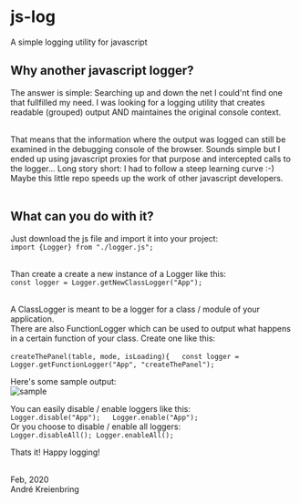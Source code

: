 # js-log
A simple logging utility for javascript

## Why another javascript logger?
The answer is simple: Searching up and down the net I could'nt find one that fullfilled my need. 
I was looking for a logging utility that creates readable (grouped) output AND maintaines the original console context.<br/><br/>

That means that the information where the output was logged can still be examined in the debugging console of the browser.
Sounds simple but I ended up using javascript proxies for that purpose and intercepted calls to the logger... Long story short: I had to follow a steep learning curve :-) <br/>
Maybe this little repo speeds up the work of other javascript developers.<br/><br/>

## What can you do with it?
Just download the js file and import it into your project:<br/> 
`import {Logger} from "./logger.js";`<br/><br/>

Than create a create a new instance of a Logger like this:<br/>
`const logger = Logger.getNewClassLogger("App");` <br/><br/>

A ClassLogger is meant to be a logger for a class / module of your application.<br/>
There are also FunctionLogger which can be used to output what happens in a certain function of your class. Create one like this:<br/><br/>
`
createThePanel(table, mode, isLoading){  
    const logger = Logger.getFunctionLogger("App", "createThePanel");
`
<br/>

Here's some sample output:<br/>
![sample](https://github.com/akreienbring/js-log/logger.png)

You can easily disable / enable loggers like this:<br/> 
`
Logger.disable("App");  
Logger.enable("App");
`
<br/> 
Or you choose to disable / enable all loggers:<br/>
`
Logger.disableAll();
Logger.enableAll();
`

Thats it! Happy logging!<br/><br/>

Feb, 2020<br/>
André Kreienbring

